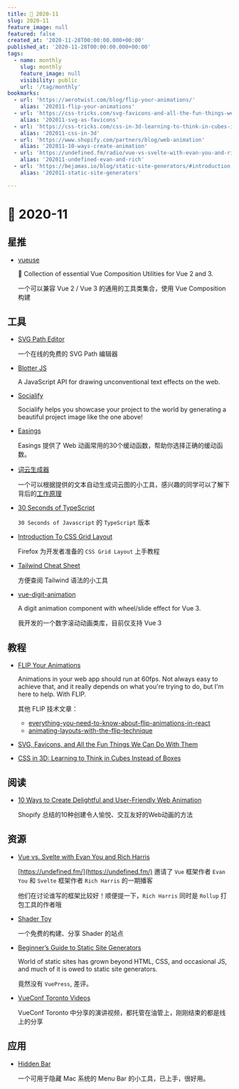 ```yaml
---
title: 📖 2020-11
slug: 2020-11
feature_image: null
featured: false
created_at: '2020-11-28T00:00:00.000+00:00'
published_at: '2020-11-28T00:00:00.000+00:00'
tags:
  - name: monthly
    slug: monthly
    feature_image: null
    visibility: public
    url: '/tag/monthly'
bookmarks:
  - url: 'https://aerotwist.com/blog/flip-your-animations/'
    alias: '202011-flip-your-animations'
  - url: 'https://css-tricks.com/svg-favicons-and-all-the-fun-things-we-can-do-with-them/'
    alias: '202011-svg-as-favicons'
  - url: 'https://css-tricks.com/css-in-3d-learning-to-think-in-cubes-instead-of-boxes/'
    alias: '202011-css-in-3d'
  - url: 'https://www.shopify.com/partners/blog/web-animation'
    alias: '202011-10-ways-create-animation'
  - url: 'https://undefined.fm/radio/vue-vs-svelte-with-evan-you-and-rich-harris'
    alias: '202011-undefined-evan-and-rich'
  - url: 'https://bejamas.io/blog/static-site-generators/#introduction'
    alias: '202011-static-site-generators'

---
```


# 📖 2020-11

## 星推

* [vueuse](https://github.com/antfu/vueuse)

  🧰 Collection of essential Vue Composition Utilities for Vue 2 and 3.

  一个可以兼容 Vue 2 / Vue 3 的通用的工具类集合，使用 Vue Composition 构建

## 工具

* [SVG Path Editor](https://yqnn.github.io/svg-path-editor/)
  
  一个在线的免费的 SVG Path 编辑器

  <ImageHub filename="202011_svg-path-editor.png" />

* [Blotter JS](https://blotter.js.org/)
  
  A JavaScript API for drawing unconventional text effects on the web.

* [Socialify](https://github.com/wei/socialify)
  
  Socialify helps you showcase your project to the world by generating a beautiful project image like the one above!

  <ImageHub filename="202011_socialify.png" />

* [Easings](https://easings.net/cn)
  
  Easings 提供了 Web 动画常用的30个缓动函数，帮助你选择正确的缓动函数。

  <ImageHub filename="202011_easings.png" />

* [词云生成器](https://www.jasondavies.com/wordcloud/)

  一个可以根据提供的文本自动生成词云图的小工具，感兴趣的同学可以了解下背后的[工作原理](https://www.jasondavies.com/wordcloud/about/)

  <ImageHub filename="202011_wordcloud.png" />

* [30 Seconds of TypeScript](https://decipher.dev/30-seconds-of-typescript/)
  
  `30 Seconds of Javascript` 的 `TypeScript` 版本

* [Introduction To CSS Grid Layout](https://mozilladevelopers.github.io/playground/css-grid/)
  
  Firefox 为开发者准备的 `CSS Grid Layout` 上手教程

* [Tailwind Cheat Sheet](https://nerdcave.com/tailwind-cheat-sheet)
  
  方便查阅 Tailwind 语法的小工具

* [vue-digit-animation](https://github.com/xiaoluoboding/vue-digit-animation)

  A digit animation component with wheel/slide effect for Vue 3.

  我开发的一个数字滚动动画类库，目前仅支持 Vue 3

  <ImageHub filename="202011_vue-digit-animation.gif" />

## 教程

* [FLIP Your Animations](https://aerotwist.com/blog/flip-your-animations/)

  Animations in your web app should run at 60fps. Not always easy to achieve that, and it really depends on what you're trying to do, but I'm here to help. With FLIP.

  <Bookmark alias="202011-flip-your-animations" size="small" />

  其他 FLIP 技术文章：

  - [everything-you-need-to-know-about-flip-animations-in-react](https://css-tricks.com/everything-you-need-to-know-about-flip-animations-in-react/)
  - [animating-layouts-with-the-flip-technique](https://css-tricks.com/animating-layouts-with-the-flip-technique/)

* [SVG, Favicons, and All the Fun Things We Can Do With Them](https://css-tricks.com/svg-favicons-and-all-the-fun-things-we-can-do-with-them/)

  <Bookmark alias="202011-svg-as-favicons" size="small" />

* [CSS in 3D: Learning to Think in Cubes Instead of Boxes](https://css-tricks.com/css-in-3d-learning-to-think-in-cubes-instead-of-boxes/)

  <Bookmark alias="202011-css-in-3d" size="small" />

## 阅读

* [10 Ways to Create Delightful and User-Friendly Web Animation](https://www.shopify.com/partners/blog/web-animation)

  Shopify 总结的10种创建令人愉悦、交互友好的Web动画的方法

  <Bookmark alias="202011-10-ways-create-animation" size="small" />

## 资源

* [Vue vs. Svelte with Evan You and Rich Harris](https://undefined.fm/radio/vue-vs-svelte-with-evan-you-and-rich-harris)
  
  [https://undefined.fm/](https://undefined.fm/) 邀请了 `Vue` 框架作者 `Evan You` 和 `Svelte` 框架作者 `Rich Harris` 的一期播客
  
  他们在讨论谁写的框架比较好！顺便提一下，`Rich Harris` 同时是 `Rollup` 打包工具的作者哦

  <Bookmark alias="202011-undefined-evan-and-rich" size="small" />

* [Shader Toy](https://www.shadertoy.com/)

  一个免费的构建、分享 Shader 的站点

* [Beginner’s Guide to Static Site Generators](https://bejamas.io/blog/static-site-generators/#introduction)

  World of static sites has grown beyond HTML, CSS, and occasional JS, and much of it is owed to static site generators.

  竟然没有 `VuePress`, 差评。

  <Bookmark alias="202011-static-site-generators" size="small" />

* [VueConf Toronto Videos](https://www.youtube.com/c/VueConfToronto/videos)

  VueConf Toronto 中分享的演讲视频，都托管在油管上，刚刚结束的都是线上的分享

## 应用

* [Hidden Bar](https://github.com/dwarvesf/hidden)

  一个可用于隐藏 Mac 系统的 Menu Bar 的小工具，已上手，很好用。

  <ImageHub filename="202011_hidden-bar.png" />

